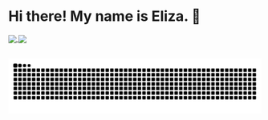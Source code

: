 <!--
**wollieliza/wollieliza** is a ✨ _special_ ✨ repository because its `README.md` (this file) appears on your GitHub profile.

Here are some ideas to get you started:

- 🔭 I’m currently working on ...
- 🌱 I’m currently learning ...
- 👯 I’m looking to collaborate on ...
- 🤔 I’m looking for help with ...
- 💬 Ask me about ...
- 📫 How to reach me: ...
- 😄 Pronouns: ...
- ⚡ Fun fact: ...
-->

<h1> Hi there! My name is Eliza. 👋 </h1>

<div>
  <a href="https://github.com/wollieliza">
  <img height="180em"   align="center" src="https://github-readme-stats.vercel.app/api?username=wollieliza&show_icons=true&theme=highcontrast&include_all_commits=true&count_private=true"/>
  <img height="180em"  align="center" src="https://github-readme-stats.vercel.app/api/top-langs/?username=wollieliza&&layout=compact&hide=shell&theme=highcontrast"/>
</div>
 <br>
<div  align="center"> 
  <a href="https://www.linkedin.com/in/elizawollinger/" target="_blank"><i class="fab fa-linkedin"></i></a> 
  <a href="https://www.behance.net/elizawollinger" target="_blank"><i class="fab fa-behance-square"></i></a> 
  <a href="https://twitter.com/wollieli" target="_blank"><i class="fab fa-twitter-square"></i></a>

 
  ![Snake animation](https://github.com/wollieliza/wollieliza/blob/output/github-contribution-grid-snake.svg)
 
</div>
